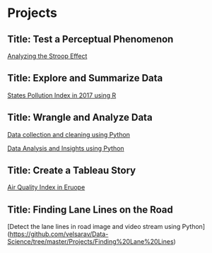 # Projects
## Title: Test a Perceptual Phenomenon
[Analyzing the Stroop Effect](https://github.com/velsarav/Data-Science/blob/master/Projects/Test%20a%20Perceptual%20Phenomenon/Test_a_Perceptual_Phenomenon_N_Saravanan.pdf)
## Title: Explore and Summarize Data
[States Pollution Index in 2017 using R](http://rpubs.com/velsarav/389546)
## Title: Wrangle and Analyze Data
[Data collection and cleaning using Python](https://github.com/velsarav/Data-Science/blob/master/Projects/Wrangle%20and%20Analyze%20Data/Jupyter_Notebook/wrangle_act.ipynb)

[Data Analysis and Insights using Python](https://github.com/velsarav/Data-Science/blob/master/Projects/Wrangle%20and%20Analyze%20Data/Jupyter_Notebook/act_report.ipynb)
## Title: Create a Tableau Story
[Air Quality Index in Eruope](https://github.com/velsarav/Data-Science/blob/master/Projects/Create%20a%20Tableau%20Story/A_story_about_Air_Quality_in_Europe_N_Saravanan.pdf)

## Title: Finding Lane Lines on the Road
[Detect the lane lines in road image and video stream using Python]
(https://github.com/velsarav/Data-Science/tree/master/Projects/Finding%20Lane%20Lines)